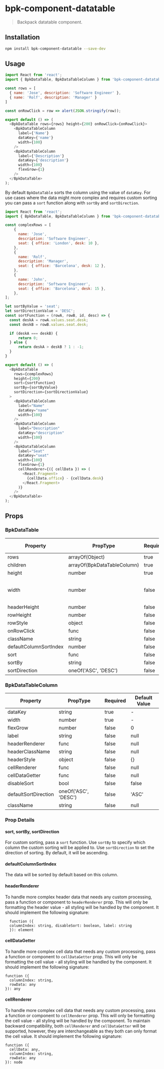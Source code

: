 # bpk-component-datatable

> Backpack datatable component.

## Installation

```sh
npm install bpk-component-datatable --save-dev
```

## Usage

```js
import React from 'react';
import { BpkDataTable, BpkDataTableColumn } from 'bpk-component-datatable';

const rows = [
  { name: 'Jose', description: 'Software Engineer' },
  { name: 'Rolf', description: 'Manager' }
]

const onRowClick = row => alert(JSON.stringify(row));

export default () => (
  <BpkDataTable rows={rows} height={200} onRowClick={onRowClick}>
    <BpkDataTableColumn
      label={'Name'}
      dataKey={'name'}
      width={100}
    />
    <BpkDataTableColumn
      label={'Description'}
      dataKey={'description'}
      width={100}
      flexGrow={1}
    />
  </BpkDataTable>
);
```

By default `BpkDataTable` sorts the column using the value of `dataKey`. For use cases where the data might more complex and requires custom sorting you can pass a `sort` function along with `sortBy` and `sortDirection`.

```js
import React from 'react';
import { BpkDataTable, BpkDataTableColumn } from 'bpk-component-datatable';

const complexRows = [
    {
      name: 'Jose',
      description: 'Software Engineer',
      seat: { office: 'London', desk: 10 },
    },
    {
      name: 'Rolf',
      description: 'Manager',
      seat: { office: 'Barcelona', desk: 12 },
    },
    {
      name: 'John',
      description: 'Software Engineer',
      seat: { office: 'Barcelona', desk: 15 },
    },
];

let sortByValue = 'seat';
let sortDirectionValue = 'DESC';
const sortFunction = (rowA, rowB, id, desc) => {
  const deskA = rowA.values.seat.desk;
  const deskB = rowB.values.seat.desk;

  if (deskA === deskB) {
      return 0;
  } else {
      return deskA > deskB ? 1 : -1;
  }
}

export default () => (
  <BpkDataTable
    rows={complexRows}
    height={200}
    sort={sortFunction}
    sortBy={sortByValue}
    sortDirection={sortDirectionValue}
  >
    <BpkDataTableColumn
      label="Name"
      dataKey="name"
      width={100}
    />
    <BpkDataTableColumn
      label="Description"
      dataKey="description"
      width={100}
    />
    <BpkDataTableColumn
      label="Seat"
      dataKey="seat"
      width={100}
      flexGrow={1}
      cellRenderer={({ cellData }) => (
        <React.Fragment>
          {cellData.office} - {cellData.desk}
        </React.Fragment>
      )}
    />
  </BpkDataTable>
);
```

## Props

### BpkDataTable

| Property               | PropType                    | Required | Default Value        |
| ---------------------- | --------------------------- | -------- | -------------------- |
| rows                   | arrayOf(Object)             | true     | -                    |
| children               | arrayOf(BpkDataTableColumn) | true     | -                    |
| height                 | number                      | true     | -                    |
| width                  | number                      | false    | full width of parent |
| headerHeight           | number                      | false    | 60                   |
| rowHeight              | number                      | false    | 60                   |
| rowStyle               | object                      | false    | {}                   |
| onRowClick             | func                        | false    | null                 |
| className              | string                      | false    | null                 |
| defaultColumnSortIndex | number                      | false    | 0                    |
| sort                   | func                        | false    | null                 |
| sortBy                 | string                      | false    | null                 |
| sortDirection          | oneOf('ASC', 'DESC')        | false    | 'ASC'                |


### BpkDataTableColumn

| Property               | PropType                    | Required | Default Value        |
| ---------------------- | --------------------------- | -------- | -------------------- |
| dataKey                | string                      | true     | -                    |
| width                  | number                      | true     | -                    |
| flexGrow               | number                      | false    | 0                    |
| label                  | string                      | false    | null                 |
| headerRenderer         | func                        | false    | null                 |
| headerClassName        | string                      | false    | null                 |
| headerStyle            | object                      | false    | {}                   |
| cellRenderer           | func                        | false    | null                 |
| cellDataGetter         | func                        | false    | null                 |
| disableSort            | bool                        | false    | false                |
| defaultSortDirection   | oneOf('ASC', 'DESC')        | false    | 'ASC'                |
| className              | string                      | false    | null                 |

### Prop Details


#### sort, sortBy, sortDirection

For custom sorting, pass a `sort` function.
Use `sortBy` to specify which column the custom sorting will be applied to.
Use `sortDirection` to set the direction of sorting. By default, it will be ascending.

#### defaultColumnSortIndex

The data will be sorted by default based on this column.

#### headerRenderer

To handle more complex header data that needs any custom processing, pass a function or component to `headerRenderer` prop. This will only be formatting the header value - all styling will be handled by the component.
It should implement the following signature:

```
  function ({
  columnIndex: string, disableSort: boolean, label: string
  }): element
```

#### cellDataGetter

To handle more complex cell data that needs any custom processing, pass a function or component to `cellDataGetter` prop. This will only be formatting the cell value - all styling will be handled by the component.
It should implement the following signature:

```
function ({
  columnIndex: string,
  rowData: any
}): any
```

#### cellRenderer

To handle more complex cell data that needs any custom processing, pass a function or component to `cellRenderer` prop. This will only be formatting the cell value - all styling will be handled by the component. To maintain backward compatibility, both `cellRenderer` and `cellDataGetter` will be supported, however, they are interchangeable as they both can only format the cell value.
It should implement the following signature:

```
function ({
  cellData: any,
  columnIndex: string,
  rowData: any
}): node
```